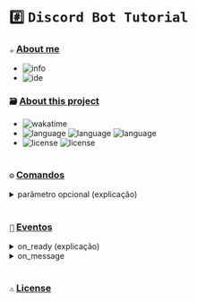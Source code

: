 # `#️⃣` `Discord Bot Tutorial`

### `☕` [About me](https://github.com/controlado)
- ![info](https://img.shields.io/static/v1?logo=discord&label=&message=Balaclava%231912&color=4078c0&logoColor=white&style=flat)
- ![ide](https://img.shields.io/static/v1?logo=Visual%20Studio%20Code&label=&message=Visual%20Studio%20Code&color=4078c0&logoColor=white&style=flat)

### `🗃️` [About this project](https://github.com/controlado/bot-tutorial)
- ![wakatime](https://wakatime.com/badge/user/89c5e1c8-9e67-43ef-bd0e-3ff9a4fde5e2/project/612c1050-ee90-437b-ba74-3edac26682a6.svg?style=flat)
- ![language](https://img.shields.io/static/v1?logo=Python&label=&message=Python%203.11&color=4078c0&logoColor=white&style=flat)
![language](https://img.shields.io/static/v1?label=&message=Pycord&color=4078c0&logoColor=white&style=flat)
![language](https://img.shields.io/static/v1?label=&message=Requests&color=4078c0&logoColor=white&style=flat)
- ![license](https://img.shields.io/static/v1?logo=Github&label=&message=License&color=4078c0&logoColor=white&style=flat)
![license](https://img.shields.io/static/v1?label=&message=MIT&color=4078c0&logoColor=white&style=flat)

#

### `⚙️` [Comandos](https://docs.pycord.dev/en/stable/api/application_commands.html#commands)

<details>
    <summary> parâmetro opcional (explicação) </summary>
    
  ```python
    @bot.command(name="cachorro", description="vou enviar uma foto de um cachorro")
    # essa linha mostra pra o discord que a função abaixo vai ser a resposta do comando "cachorro".
    async def dog(ctx: discord.commands.ApplicationContext, breed: str = None):
        """Essa função vai ser chamada quando o comando "cachorro" for executado.
        
        O parâmetro ctx contem várias informações sobre o uso do comando, como por exemplo
        quem utilizou, em qual canal foi utilizado, a mensagem que acionou o comando...

        Já o parâmetro breed, quem decide se vai utilizar ou não é o usuário que executar
        o comando, esse é um parâmetro opcional.
        """
        await ctx.defer()  # faz o bot esperar (bot está pensando...)
  ```

</details>

#

### `👀` [Eventos](https://docs.pycord.dev/en/stable/api/events.html#event-reference)

<details>
    <summary> on_ready (explicação) </summary>
    
  ```python
    @bot.event
    # essa linha mostra pra o discord que a função abaixo vai ser a resposta de um evento.
    # qual evento? o nome da função abaixo vai discernir isso.
    async def on_ready():
        """Quando o bot ligar, ele executa essa função.
        
        É assim que funciona: cada evento é acionado de uma maneira diferente.
        
        Quando um evento for acionado, o discord vai procurar no seu código se
        você configurou uma resposta pra esse evento, se sim, ele vai executar
        essa resposta de forma automática.

        Nesse caso, quando o bot ligar, ele vai procurar no seu código se você
        configurou uma resposta pra o evento on_ready.
        """
        print("o bot foi iniciado com sucesso!")
  ```

</details>

<details>
    <summary> on_message </summary>
    
  ```python
    @bot.event
    async def on_message(message: discord.Message):
        """Quando o bot identificar uma nova mensagem, ele executa essa função.
        
        Nesse caso, o evento on_message envia para as funções de resposta, a mensagem
        que foi identificada, por isso, nas suas funções on_message, você deve esperar
        um argumento do tipo discord.Message.
        """
        print("opa! uma mensagem foi identificada.")
  ```

</details>

#

### `⚠️` [License](https://choosealicense.com/licenses/mit/)
